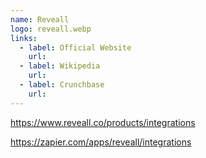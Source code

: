```yaml
---
name: Reveall
logo: reveall.webp
links:
  - label: Official Website
    url: 
  - label: Wikipedia
    url: 
  - label: Crunchbase
    url: 
---
```


https://www.reveall.co/products/integrations

https://zapier.com/apps/reveall/integrations